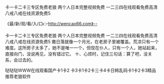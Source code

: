 卡一卡二卡三专区免费老狼
两个人日本完整视频免费
一二三四在线观看免费高清
八戒八戒在线资源免费5


《最/新/观/看/入/口👉http://wencao66.com》--

卡一卡二卡三专区免费老狼
两个人日本完整视频免费
一二三四在线观看免费高清
八戒八戒在线资源免费5
撒日落就像一个月光，在老房子里被覆盖。荒凉只有一个难度。这所房子太多了，她不是唯一一个，但现在仆人，只有一个人，她站起来，直接向门，没说再见，没有错过它。
	十、心烦时，记住三句话：算了吧，没关系，会过去的。





哒哒哒WWW在线观看国产卡1卡2 卡3卡1卡2卡三卡4卡日韩乱码卡1卡2卡3精品推荐老狼软件
